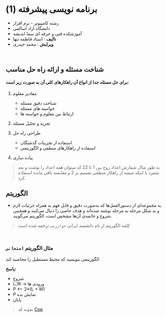 # برنامه نویسی پیشرفته (1)

- رشته کامپیوتر - نرم افزار
- دانشگاه ازاد اسالمی
- آموزشکده فنی و حرفه ای سما اندیشه
- **تالیف** : استاد فاطمه تنها
- **ویرایش** : محمد حیدری

<br>

## شناخت مسئله و ارائه راه حل مناسب
#### برای حل مسئله جدا از انواع آن راهکارهای کلی آن به صورت زیر است:

1. مقادیر معلوم
    - شناخت دقیق مسئله 
    - خواسته های مسئله
    - ارتباط بین معلوم و خواسته ها

2. تجزیه و تحلیل مسئله

3. طراحی راه حل
    - استفاده از تجزییات گذشتگان
    - استفاده از راهکارهای منطقی و الگوریتمی

4. پیاده سازی

> به طور مثال شمارش اعداد زوج بین 1 تا 22 که میتوان همه اعداد را نوشت و بعد شمرد
> یا اینکه میشه از راهکار منطقی تقسیم بر 2 و مقایسه باقی مانده استفاده کرد.

## الگوریتم

- به مجموعه‌ای از دستورالعمل‌ها که به‌صورت دقیق و قابل فهم به همراه جزئیات لازم و به شکل مرحله به مرحله نوشته شده‌اند و هدف خاصی را دنبال می‌کنند و همچنین شروع و خاتمه‌ی آن‌ها مشخص است، الگوریتم می‌گویند.

> کلمه الگوریتم از نام دانشمند ایرانی `خوارزمی` ترجمه شده است 

<br>

### مثال الگوریتم `امتحانی`

الگوریتمی بنویسید که محیط مستطیل را محاصبه کند

**پاسخ:**

- شروع
- L,W -> ورودی ها
- P <-- 2*(L + W)
- P نمایش بده
- پایان

> نمونه کد
> [Cpp](cpp/RectanglePerimeter.cpp) 